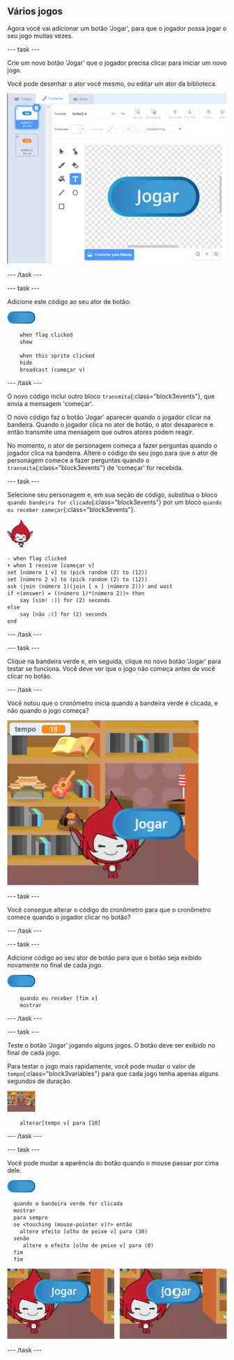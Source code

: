 ## Vários jogos

Agora você vai adicionar um botão 'Jogar', para que o jogador possa jogar o seu jogo muitas vezes.

--- task ---

Crie um novo botão 'Jogar' que o jogador precisa clicar para iniciar um novo jogo.

Você pode desenhar o ator você mesmo, ou editar um ator da biblioteca.

![Imagem do botão Jogar](images/brain-play.png)

--- /task ---

--- task ---

Adicione este código ao seu ator de botão:

![Ator de Botão](images/button-sprite.png)

```blocks3
    when flag clicked
    show

    when this sprite clicked
    hide
    broadcast (começar v)
```

--- /task ---

O novo código inclui outro bloco `transmita`{:class="block3events"}, que envia a mensagem 'começar'.

O novo código faz o botão 'Jogar' aparecer quando o jogador clicar na bandeira. Quando o jogador clica no ator de botão, o ator desaparece e então transmite uma mensagem que outros atores podem reagir.

No momento, o ator de personagem começa a fazer perguntas quando o jogador clica na bandeira. Altere o código do seu jogo para que o ator de personagem comece a fazer perguntas quando o `transmita`{:class="block3events"} de 'começar' for recebida.

--- task ---

Selecione seu personagem e, em sua seção de código, substitua o bloco `quando bandeira for clicado`{:class="block3events"} por um bloco `quando eu receber começar`{:class="block3events"}.

![Ator de Personagem](images/giga-sprite.png)

```blocks3
- when flag clicked
+ when I receive [começar v]
set [número 1 v] to (pick random (2) to (12))
set [número 2 v] to (pick random (2) to (12))
ask (join (número 1)(join [ x ] (número 2))) and wait
if <(answer) = ((número 1)*(número 2))> then
    say [sim! :)] for (2) seconds
else
    say [não :(] for (2) seconds
end
```

--- /task ---

--- task ---

Clique na bandeira verde e, em seguida, clique no novo botão 'Jogar' para testar se funciona. Você deve ver que o jogo não começa antes de você clicar no botão.

--- /task ---

Você notou que o cronômetro inicia quando a bandeira verde é clicada, e não quando o jogo começa?

![Cronômetro iniciado](images/brain-timer-bug.png)

--- task ---

Você consegue alterar o código do cronômetro para que o cronômetro comece quando o jogador clicar no botão?

--- /task ---

--- task ---

Adicione código ao seu ator de botão para que o botão seja exibido novamente no final de cada jogo.

![Ator de Botão](images/button-sprite.png)

```blocks3
    quando eu receber [fim v]
    mostrar
```

--- /task ---

--- task ---

Teste o botão 'Jogar' jogando alguns jogos. O botão deve ser exibido no final de cada jogo.

Para testar o jogo mais rapidamente, você pode mudar o valor de `tempo`{:class="block3variables"} para que cada jogo tenha apenas alguns segundos de duração.

![Palco](images/stage-sprite.png)

```blocks3
    alterar[tempo v] para [10]
```

--- /task ---

--- task ---

Você pode mudar a aparência do botão quando o mouse passar por cima dele.

![Botão](images/button-sprite.png)

```blocks3
  quando a bandeira verde for clicada
  mostrar
  para sempre
  se <touching (mouse-pointer v)?> então
    altere efeito [olho de peixe v] para (30)
  senão
     altere o efeito [olho de peixe v] para (0)
  fim
  fim
```

![screenshot](images/brain-fisheye.png)

--- /task ---